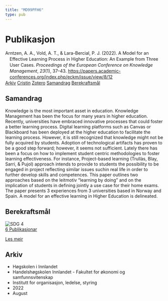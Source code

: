 ```yaml
---
title: "MD99PFH6"
type: pub
---
```

<h1>Publikasjon</h1>
<article id="csl-bib-container-MD99PFH6" class="csl-bib-container">
  <div class="csl-bib-body" style="line-height: 1.35; padding-left: 1em; text-indent:-1em;">
  <div class="csl-entry">Arntzen, A. A., Vold, A. T., &amp; Lara-Bercial, P. J. (2022). A Model for an Effective Learning Process in Higher Education: An Example from Three User Cases. <i>Proceedings of the European Conference on Knowledge Management</i>, <i>23</i>(1), 37&#x2013;43. <a href="https://papers.academic-conferences.org/index.php/eckm/issue/view/8/12">https://papers.academic-conferences.org/index.php/eckm/issue/view/8/12</a></div>
</div>
  <div class="csl-bib-buttons">
    <a href="#taxonomy-article-MD99PFH6" class="csl-bib-button">Arkiv</a>
    <a href="https://app.cristin.no/results/show.jsf?id=2046167" alt="Cristin URL" class="csl-bib-button">Cristin</a>
    <a href="http://zotero.org/groups/5402882/items/MD99PFH6" alt="Zotero URL" class="csl-bib-button">Zotero</a>
    <a href="#abstract-article-MD99PFH6" class="csl-bib-button">Samandrag</a>
    <a href="#sdg-article-MD99PFH6" class="csl-bib-button">Berekraftsmål</a>
  </div>
  <div id="csl-bib-meta-container-MD99PFH6"></div>
</article>
<div id="csl-bib-meta-MD99PFH6" class="csl-bib-meta">
  <article id="abstract-article-MD99PFH6" class="abstract-article">
    <h1>Samandrag</h1>
    Knowledge is the most important asset in education. Knowledge Management has been the focus for many years in higher education. Recently, universities have embraced innovative processes that could foster a better learning process. Digital learning platforms such as Canvas or Blackboard has been deployed at the higher education to facilitate the learning process. However, it is still recognized that knowledge might not be fully acquired by students. Adoption of technological artifacts has proven to be a good step forward; however, it seems not sufficient. Lately there has been a focus on how to implement student centric methodologies to foster learning effectiveness. For instance, Project-based learning (Trullàs, Blay, Sarri, &amp; Pujol) approach intends to provide to students the possibility to be engaged in project reflecting similar issues suchin real life in order to further develop skills and competences. This paper outlines two approaches based on the leitmotiv “learning by doing” and on the implication of students in defining jointly a use case for their home exams. The paper presents 3 experiences from 3 universities based in Norway and Spain. A model for an effective learning in Higher Education is delineated.
  </article>
  <article id="sdg-article-MD99PFH6" class="sdg-article">
    <h1>Berekraftsmål</h1>
    <div class="sdg-container"><div id="sdg4" class="sdg"> <img src="{{< params subfolder >}}images/sdg/sdg04_no.png" class="image" alt="SDG 4"> <div class="sdg-overlay"> <a href="{{< params subfolder >}}no/archive/?sdg=4#archive" class="sdg-publication-count"><span>6</span> Publikasjonar</a> <p><a href="NA" class="sdg-read-more">Les meir</a></p> </div> </div></div>
  </article>
  <article id="taxonomy-article-MD99PFH6" class="taxonomy-article">
    <h1>Arkiv</h1>
    <ul>
      <li>Høgskolen i Innlandet</li>
      <li>Handelshøgskolen Innlandet - Fakultet for økonomi og samfunnsvitenskap</li>
      <li>Institutt for organisasjon, ledelse, styring</li>
      <li>2022</li>
      <li>August</li>
    </ul>
  </article>
</div>
